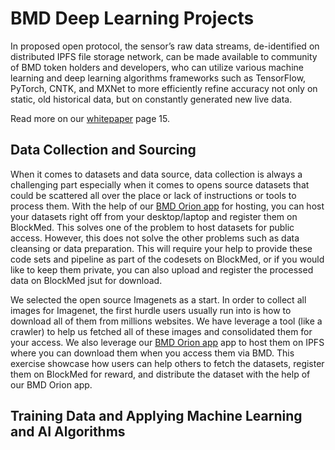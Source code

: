 # BMD Deep Learning Projects
In proposed open protocol, the sensor’s raw data streams, de-identified on distributed IPFS file storage network, can be made available to community of BMD token holders and developers, who can utilize various machine learning and deep learning algorithms frameworks such as TensorFlow, PyTorch, CNTK, and MXNet to more efficiently refine accuracy not only on static, old historical data, but on constantly generated new live data.

Read more on our [whitepaper](https://www.slideshare.net/secret/4CGbQSZ5xrHU6w) page 15.

## Data Collection and Sourcing
When it comes to datasets and data source, data collection is always a challenging part especially when it comes to opens source datasets that could be scattered all over the place or lack of instructions or tools to process them. With the help of our [BMD Orion app](https://github.com/BlockMedical/Orion) for hosting, you can host your datasets right off from your desktop/laptop and register them on BlockMed. This solves one of the problem to host datasets for public access. However, this does not solve the other problems such as data cleansing or data preparation. This will require your help to provide these code sets and pipeline as part of the codesets on BlockMed, or if you would like to keep them private, you can also upload and register the processed data on BlockMed jsut for download. 

We selected the open source Imagenets as a start. In order to collect all images for Imagenet, the first hurdle users usually run into is how to download all of them from millions websites. We have leverage a tool (like a crawler) to help us fetched all of these images and consolidated them for your access. We also leverage our [BMD Orion app](https://github.com/BlockMedical/Orion) app to host them on IPFS where you can download them when you access them via BMD. This exercise showcase how users can help others to fetch the datasets, register them on BlockMed for reward, and distribute the dataset with the help of our BMD Orion app.

## Training Data and Applying Machine Learning and AI Algorithms
